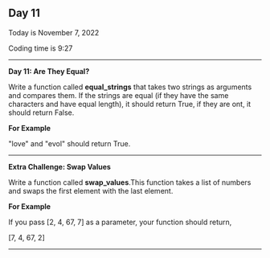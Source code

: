 <h2>Day 11</h2>
<p>Today is November 7, 2022</p>
<p>Coding time is 9:27</p>
<hr/>

<p><b>Day 11: Are They Equal?</b></p>
<p>Write a function called <b>equal_strings</b> that takes two strings as arguments and compares them.
If the strings are equal (if they have the same characters and have equal length), it should return True, if they are ont,
it should return False.</p>
<p><b>For Example</b></p>
<p>"love" and "evol" should return True.</p>
<hr/>

<p><b>Extra Challenge: Swap Values</b></p>
<p>Write a function called <b>swap_values</b>.This function takes a list of numbers and swaps the first element with the 
last element.</p>
<p><b>For Example</b></p>
<p>If you pass [2, 4, 67, 7] as a parameter, your function should return,</p>
<p>[7, 4, 67, 2]</p>
<hr/>
